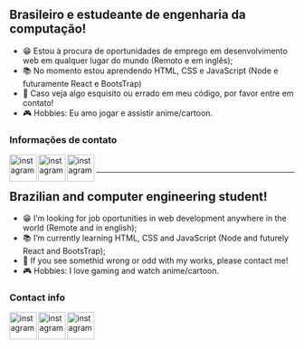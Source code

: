 ## Brasileiro e estudeante de engenharia da computação!
- 😁 Estou à procura de oportunidades de emprego em desenvolvimento web em qualquer lugar do mundo (Remoto e em inglês);
- 📚 No momento estou aprendendo HTML, CSS e JavaScript (Node e futuramente React e BootsTrap)
- 🤝 Caso veja algo esquisito ou errado em meu código, por favor entre em contato!
- 🎮 Hobbies: Eu amo jogar e assistir anime/cartoon.

### Informações de contato

[<img align='left' alt='instagram' width='48px' src='https://cdn.jsdelivr.net/npm/simple-icons@v3/icons/linkedin.svg'/>][LinkedIn]
[<img align='left' alt='instagram' width='48px' src='https://cdn.jsdelivr.net/npm/simple-icons@v3/icons/instagram.svg' />][Instagram]
[<img align='left' alt='instagram' width='48px' src='https://cdn.jsdelivr.net/npm/simple-icons@v3/icons/twitter.svg' />][Twitter] <br />

<hr />

## Brazilian and computer engineering student!
- 😁 I’m looking for job oportunities in web development anywhere in the world (Remote and in english);
- 📚 I’m currently learning HTML, CSS and JavaScript (Node and futurely React and BootsTrap);
- 🤝 If you see somethid wrong or odd with my works, please contact me!
- 🎮 Hobbies: I love gaming and watch anime/cartoon.

### Contact info

[<img align='left' alt='instagram' width='48px' src='https://cdn.jsdelivr.net/npm/simple-icons@v3/icons/linkedin.svg'/>][LinkedIn]
[<img align='left' alt='instagram' width='48px' src='https://cdn.jsdelivr.net/npm/simple-icons@v3/icons/instagram.svg' />][Instagram]
[<img align='left' alt='instagram' width='48px' src='https://cdn.jsdelivr.net/npm/simple-icons@v3/icons/twitter.svg' />][Twitter] <br />

[LinkedIn]: https://www.linkedin.com/in/caiozirretta/
[Instagram]: https://www.instagram.com/caiozirretta/
[Twitter]: https://twitter.com/hidrogenario
